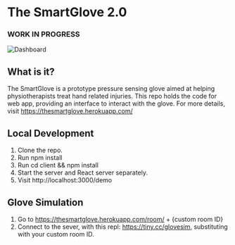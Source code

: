 # The SmartGlove 2.0
### WORK IN PROGRESS

![Dashboard](https://cdn.discordapp.com/attachments/575028784395452464/659065057862221824/unknown.png)

## What is it?
The SmartGlove is a prototype pressure sensing glove aimed at helping physiotherapists treat hand related injuries. This repo holds the code for web app, providing an interface to interact with the glove. For more details, visit https://thesmartglove.herokuapp.com/

## Local Development
1) Clone the repo.
2) Run npm install
3) Run cd client && npm install
4) Start the server and React server separately.
5) Visit http://localhost:3000/demo

## Glove Simulation
1) Go to https://thesmartglove.herokuapp.com/room/ + {custom room ID}
2) Connect to the sever, with this repl: https://tiny.cc/glovesim, substituting with your custom room ID.
